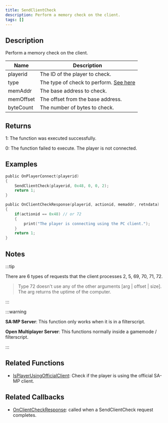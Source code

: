 ```yaml
---
title: SendClientCheck
description: Perform a memory check on the client.
tags: []
---
```


## Description

Perform a memory check on the client.

| Name            | Description                          |
| --------------- | ------------------------------------ |
| playerid        | The ID of the player to check.       |
| type            | The type of check to perform. [See here](../resources/opcodes.md)|
| memAddr         | The base address to check.           |
| memOffset       | The offset from the base address.    |
| byteCount       | The number of bytes to check.        |

## Returns

1: The function was executed successfully.

0: The function failed to execute. The player is not connected.

## Examples

```c
public OnPlayerConnect(playerid)
{
    SendClientCheck(playerid, 0x48, 0, 0, 2);
    return 1;
}

public OnClientCheckResponse(playerid, actionid, memaddr, retndata)
{
    if(actionid == 0x48) // or 72
    {
        print("The player is connecting using the PC client.");
    }
    return 1;
}
```

## Notes

:::tip

There are 6 types of requests that the client processes  2, 5, 69, 70, 71, 72.
> Type 72 doesn't use any of the other arguments [arg | offset | size]. The arg returns the uptime of the computer.

:::

:::warning

**SA:MP Server**: This function only works when it is in a filterscript.

**Open Multiplayer Server**: This functions normally inside a gamemode / filterscript. 

:::

## Related Functions

- [IsPlayerUsingOfficialClient](IsPlayerUsingOfficialClient): Check if the player is using the official SA-MP client.

## Related Callbacks

- [OnClientCheckResponse](../callbacks/OnClientCheckResponse): called when a SendClientCheck request completes.
